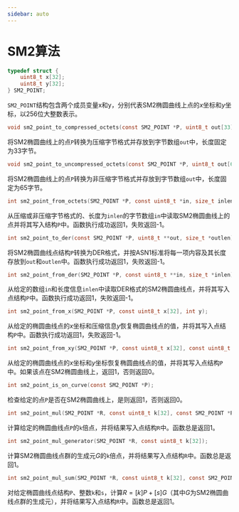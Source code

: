 ```yaml
---
sidebar: auto
---
```

# SM2算法

```c
typedef struct {
	uint8_t x[32];
	uint8_t y[32];
} SM2_POINT;
```

`SM2_POINT`结构包含两个成员变量x和y，分别代表SM2椭圆曲线上点的$x$坐标和$y$坐标，以256位大整数表示。

```c
void sm2_point_to_compressed_octets(const SM2_POINT *P, uint8_t out[33]);
```

将SM2椭圆曲线上的点`P`转换为压缩字节格式并存放到字节数组`out`中，长度固定为33字节。

```c
void sm2_point_to_uncompressed_octets(const SM2_POINT *P, uint8_t out[65]);
```

将SM2椭圆曲线上的点`P`转换为非压缩字节格式并存放到字节数组`out`中，长度固定为65字节。

```c
int sm2_point_from_octets(SM2_POINT *P, const uint8_t *in, size_t inlen);
```

从压缩或非压缩字节格式的、长度为`inlen`的字节数组`in`中读取SM2椭圆曲线上的点并将其写入结构`P`中。函数执行成功返回1，失败返回-1。

```c
int sm2_point_to_der(const SM2_POINT *P, uint8_t **out, size_t *outlen);
```

将SM2椭圆曲线点结构`P`转换为DER格式，并按ASN1标准将每一项内容及其长度存放到`out`和`outlen`中。函数执行成功返回1，失败返回-1。

```c
int sm2_point_from_der(SM2_POINT *P, const uint8_t **in, size_t *inlen);
```

从给定的数组`in`和长度信息`inlen`中读取DER格式的SM2椭圆曲线点，并将其写入点结构`P`中。函数执行成功返回1，失败返回-1。

```c
int sm2_point_from_x(SM2_POINT *P, const uint8_t x[32], int y);
```

从给定的椭圆曲线点的$x$坐标和压缩信息$y$恢复椭圆曲线点的值，并将其写入点结构`P`中。函数执行成功返回1，失败返回-1。

```c
int sm2_point_from_xy(SM2_POINT *P, const uint8_t x[32], const uint8_t y[32]);
```

从给定的椭圆曲线点的$x$坐标和$y$坐标恢复椭圆曲线点的值，并将其写入点结构`P`中。如果该点在SM2椭圆曲线上，返回1，否则返回0。

```c
int sm2_point_is_on_curve(const SM2_POINT *P);
```

检查给定的点`P`是否在SM2椭圆曲线上，是则返回1，否则返回0。

```c
int sm2_point_mul(SM2_POINT *R, const uint8_t k[32], const SM2_POINT *P);
```

计算给定的椭圆曲线点`P`的`k`倍点，并将结果写入点结构`R`中。函数总是返回1。

```c
int sm2_point_mul_generator(SM2_POINT *R, const uint8_t k[32]);
```

计算SM2椭圆曲线点群的生成元$G$的`k`倍点，并将结果写入点结构`R`中。函数总是返回1。

```c
int sm2_point_mul_sum(SM2_POINT *R, const uint8_t k[32], const SM2_POINT *P, const uint8_t s[32]);
```

对给定椭圆曲线点结构`P`、整数`k`和`s`，计算$R=[k]P+[s]G$（其中$G$为SM2椭圆曲线点群的生成元），并将结果写入点结构`R`中。函数总是返回1。
